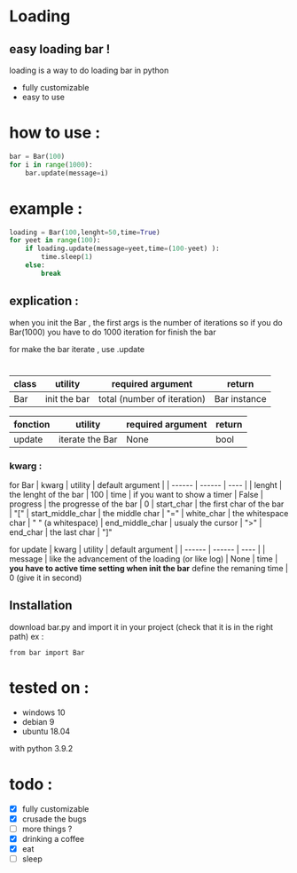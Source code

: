 # Loading
## easy loading bar  !


loading is a way to do loading bar in python
- fully customizable
- easy to use


# how to use  :
```py
bar = Bar(100)
for i in range(1000):
    bar.update(message=i)
```

# example :
```py
loading = Bar(100,lenght=50,time=True)
for yeet in range(100):
    if loading.update(message=yeet,time=(100-yeet) ):
        time.sleep(1)
    else:
        break
```

## explication :

when you init the Bar , the first args is the number of iterations
so if you do Bar(1000)
you have to do 1000 iteration for finish the bar

for make the bar iterate , use .update


#
#
#
#
#
#

| class | utility | required argument | return |
| ------ | ------ | ---- | ------ |
| Bar | init the bar | total (number of iteration) |  Bar instance |


| fonction | utility | required argument | return |
| ------ | ------ | ---- | ------ |
| update | iterate the Bar | None | bool |

### kwarg :
for Bar
| kwarg | utility | default argument |
| ------ | ------ | ---- |
| lenght | the lenght of the bar  | 100 
| time | if you want to show a timer  | False
| progress | the progresse of the bar  | 0
| start_char | the first char of the bar | "["
| start\_middle\_char | the middle char  | "="
| white_char | the whitespace char  | " " (a whitespace)
| end\_middle\_char | usualy the cursor  | ">"
| end_char | the last char  | "]"

for update
| kwarg | utility | default argument |
| ------ | ------ | ---- |
| message | like the advancement of the loading (or like log)  | None 
| time | **you have to active time setting when init the bar** define the remaning time | 0 (give it in second)


## Installation
download bar.py and import it in your project (check that it is in the right path)
ex : 
```
from bar import Bar
```
# tested on :
- windows 10
- debian 9
- ubuntu 18.04

with python 3.9.2

# todo : 
- [x] fully customizable
- [x] crusade the bugs 
- [ ] more things ?
- [x] drinking a  coffee
- [x] eat
- [ ] sleep
